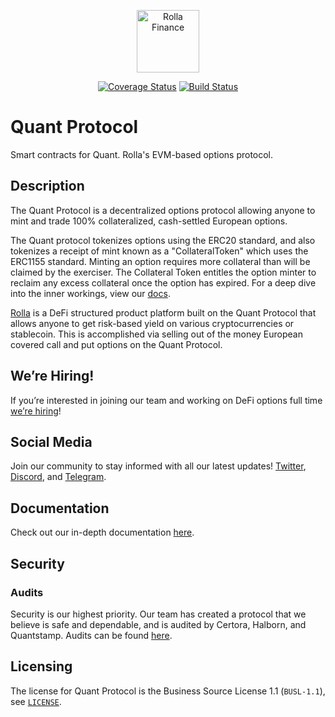<p align="center">
  <img src="https://ipfs.io/ipfs/QmX35KXQ8etfbHa9JuoktWuECUgTQh1LShvNLg8TjVaSfT" height="100" width="100" alt="Rolla Finance" />
</p>

<p align="center">
  <a href='https://coveralls.io/github/RollaProject/quant-protocol?branch=main'><img src='https://coveralls.io/repos/github/RollaProject/quant-protocol/badge.svg?branch=main&amp;t=Sr1yT2' alt='Coverage Status' /></a>
  <a href='https://github.com/RollaProject/quant-protocol/actions'><img src='https://github.com/RollaProject/quant-protocol/workflows/CI/badge.svg' alt='Build Status' /></a>
</p>

# Quant Protocol

Smart contracts for Quant. Rolla's EVM-based options protocol.

## Description

The Quant Protocol is a decentralized options protocol allowing anyone to mint and trade 100% collateralized, cash-settled European options.

The Quant protocol tokenizes options using the ERC20 standard, and also tokenizes a receipt of mint known as a "CollateralToken" which uses the ERC1155 standard. Minting an option requires more collateral than will be claimed by the exerciser. The Collateral Token entitles the option minter to reclaim any excess collateral once the option has expired. For a deep dive into the inner workings, view our [docs](https://docs.rolla.finance/rolla/quant-protocol/overview).

[Rolla](https://rolla.finance) is a DeFi structured product platform built on the Quant Protocol that allows anyone to get risk-based yield on various cryptocurrencies or stablecoin. This is accomplished via selling out of the money European covered call and put options on the Quant Protocol.

## We’re Hiring!

If you’re interested in joining our team and working on DeFi options full time [we’re hiring](https://jobs.lever.co/QuantLabs)!

## Social Media

Join our community to stay informed with all our latest updates! [Twitter](https://twitter.com/RollaFinance), [Discord](http://discord.gg/DkDw7f5DVj), and [Telegram](https://t.me/RollaANN).

## Documentation

Check out our in-depth documentation [here](https://docs.rolla.finance/rolla/quant-protocol/overview).

## Security

### Audits

Security is our highest priority. Our team has created a protocol that we believe is safe and dependable, and is audited by Certora, Halborn, and Quantstamp. Audits can be found [here](https://docs.rolla.finance/rolla/audit/audit-reports).

## Licensing

The license for Quant Protocol is the Business Source License 1.1 (`BUSL-1.1`), see <code>[LICENSE](https://github.com/RollaProject/quant-protocol/blob/main/LICENSE)</code>.

